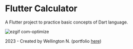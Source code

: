 # Flutter Calculator

A Flutter project to practice basic concepts of Dart language.

![ezgif com-optimize](https://github.com/Bryceed/FlutterCalculator/assets/42657376/4c53326e-88fb-4de7-9f8b-f1ba6050fdcb)

2023 - Created by Wellington N. (portfolio [here](https://portfolio.rydermais.com/))
